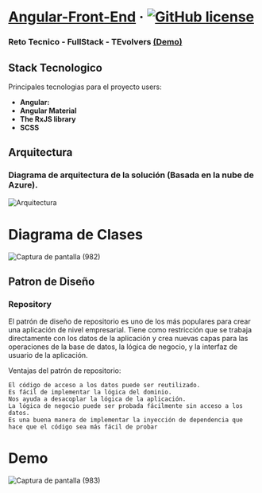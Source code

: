 # [Angular-Front-End](https://angular.com/) &middot; [![GitHub license](https://img.shields.io/badge/license-MIT-blue.svg)](https://github.com/facebook/react/blob/main/LICENSE) 

### Reto Tecnico - FullStack - TEvolvers [(Demo)](https://reactjs.org/docs/getting-started.html) 

## Stack Tecnologico

Principales tecnologias para el proyecto users:

* **Angular:** 
* **Angular Material** 
* **The RxJS library**
* **SCSS** 

## Arquitectura

### Diagrama de arquitectura de la solución (Basada en la nube de Azure). 

![Arquitectura](https://user-images.githubusercontent.com/42001590/206023489-32c65f64-d02a-48fe-b0ad-76502b3d6b56.png)

# Diagrama de Clases

![Captura de pantalla (982)](https://user-images.githubusercontent.com/42001590/216451131-1b189b36-0d8b-45be-9a96-47c4431a86ee.png)

## Patron de Diseño

### Repository
El patrón de diseño de repositorio es uno de los más populares para crear una aplicación de nivel empresarial. Tiene como restricción que se trabaja directamente con los datos de la aplicación y crea nuevas capas para las operaciones de la base de datos, la lógica de negocio, y la interfaz de usuario de la aplicación.

Ventajas del patrón de repositorio:

    El código de acceso a los datos puede ser reutilizado.
    Es fácil de implementar la lógica del dominio.
    Nos ayuda a desacoplar la lógica de la aplicación.
    La lógica de negocio puede ser probada fácilmente sin acceso a los datos.
    Es una buena manera de implementar la inyección de dependencia que hace que el código sea más fácil de probar

# Demo

![Captura de pantalla (983)](https://user-images.githubusercontent.com/42001590/216455204-f6b4e799-4db2-471e-ad35-7b7bd73831eb.png)

